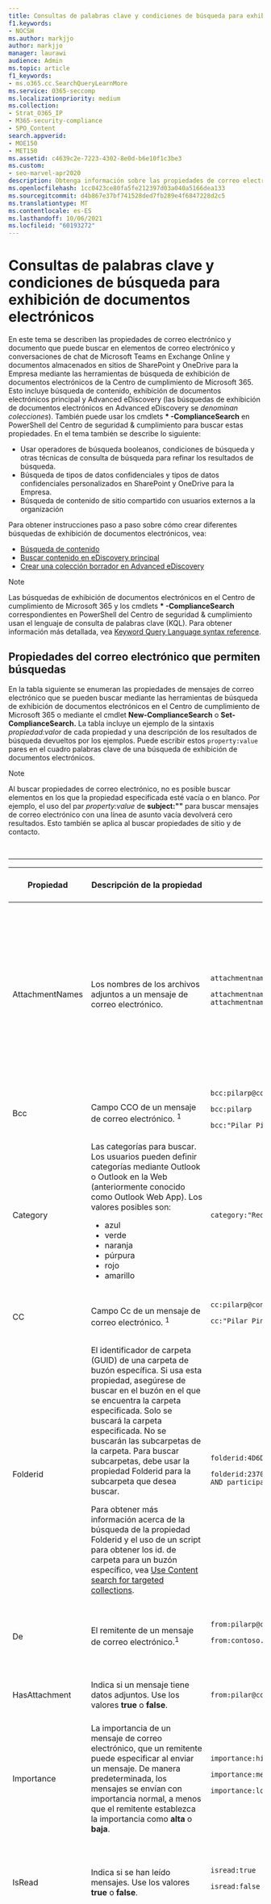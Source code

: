 ```yaml
---
title: Consultas de palabras clave y condiciones de búsqueda para exhibición de documentos electrónicos
f1.keywords:
- NOCSH
ms.author: markjjo
author: markjjo
manager: laurawi
audience: Admin
ms.topic: article
f1_keywords:
- ms.o365.cc.SearchQueryLearnMore
ms.service: O365-seccomp
ms.localizationpriority: medium
ms.collection:
- Strat_O365_IP
- M365-security-compliance
- SPO_Content
search.appverid:
- MOE150
- MET150
ms.assetid: c4639c2e-7223-4302-8e0d-b6e10f1c3be3
ms.custom:
- seo-marvel-apr2020
description: Obtenga información sobre las propiedades de correo electrónico y documentos que puede buscar mediante las herramientas de búsqueda de exhibición de documentos electrónicos en Microsoft 365.
ms.openlocfilehash: 1cc0423ce80fa5fe212397d03a040a5166dea133
ms.sourcegitcommit: d4b867e37bf741528ded7fb289e4f6847228d2c5
ms.translationtype: MT
ms.contentlocale: es-ES
ms.lasthandoff: 10/06/2021
ms.locfileid: "60193272"
---
```

# <a name="keyword-queries-and-search-conditions-for-ediscovery"></a>Consultas de palabras clave y condiciones de búsqueda para exhibición de documentos electrónicos

En este tema se describen las propiedades de correo electrónico y documento que puede buscar en elementos de correo electrónico y conversaciones de chat de Microsoft Teams en Exchange Online y documentos almacenados en sitios de SharePoint y OneDrive para la Empresa mediante las herramientas de búsqueda de exhibición de documentos electrónicos de la Centro de cumplimiento de Microsoft 365. Esto incluye búsqueda de contenido, exhibición de documentos electrónicos principal y Advanced eDiscovery (las búsquedas de exhibición de documentos electrónicos en Advanced eDiscovery se *denominan colecciones*). También puede usar los cmdlets **\* -ComplianceSearch** en PowerShell del Centro de seguridad & cumplimiento para buscar estas propiedades. En el tema también se describe lo siguiente:

- Usar operadores de búsqueda booleanos, condiciones de búsqueda y otras técnicas de consulta de búsqueda para refinar los resultados de búsqueda.
- Búsqueda de tipos de datos confidenciales y tipos de datos confidenciales personalizados en SharePoint y OneDrive para la Empresa.
- Búsqueda de contenido de sitio compartido con usuarios externos a la organización

Para obtener instrucciones paso a paso sobre cómo crear diferentes búsquedas de exhibición de documentos electrónicos, vea:

- [Búsqueda de contenido](content-search.md)
- [Buscar contenido en eDiscovery principal](search-for-content-in-core-ediscovery.md)
- [Crear una colección borrador en Advanced eDiscovery](create-draft-collection.md)

> [!NOTE]
> Las búsquedas de exhibición de documentos electrónicos en el Centro de cumplimiento de Microsoft 365 y los cmdlets **\* -ComplianceSearch** correspondientes en PowerShell del Centro de seguridad & cumplimiento usan el lenguaje de consulta de palabras clave (KQL). Para obtener información más detallada, vea [Keyword Query Language syntax reference](/sharepoint/dev/general-development/keyword-query-language-kql-syntax-reference).

## <a name="searchable-email-properties"></a>Propiedades del correo electrónico que permiten búsquedas

En la tabla siguiente se enumeran las propiedades de mensajes de correo electrónico que se pueden buscar mediante las herramientas de búsqueda de exhibición de documentos electrónicos en el Centro de cumplimiento de Microsoft 365 o mediante el cmdlet **New-ComplianceSearch** o **Set-ComplianceSearch.** La tabla incluye un ejemplo de la sintaxis  _propiedad:valor_ de cada propiedad y una descripción de los resultados de búsqueda devueltos por los ejemplos. Puede escribir estos  `property:value` pares en el cuadro palabras clave de una búsqueda de exhibición de documentos electrónicos.

> [!NOTE]
> Al buscar propiedades de correo electrónico, no es posible buscar elementos en los que la propiedad especificada esté vacía o en blanco. Por ejemplo, el uso del par *property:value* de **subject:""** para buscar mensajes de correo electrónico con una línea de asunto vacía devolverá cero resultados. Esto también se aplica al buscar propiedades de sitio y de contacto.

<br>

****

|Propiedad|Descripción de la propiedad|Ejemplos|Resultados de la búsqueda devueltos por los ejemplos|
|---|---|---|---|
|AttachmentNames|Los nombres de los archivos adjuntos a un mensaje de correo electrónico.|`attachmentnames:annualreport.ppt` <p> `attachmentnames:annual*` <br/> `attachmentnames:.pptx`|Los mensajes con un archivo adjunto denominado informeanual.ppt. En el segundo ejemplo, el uso del carácter comodín ( * ) devuelve mensajes con la palabra "annual" en el nombre de archivo de un archivo adjunto. El tercer ejemplo devuelve todos los datos adjuntos con la extensión de archivo pptx.|
|Bcc|Campo CCO de un mensaje de correo electrónico. <sup>1</sup>|`bcc:pilarp@contoso.com` <p> `bcc:pilarp` <p> `bcc:"Pilar Pinilla"`|Todos los ejemplos devuelven los mensajes que incluyen a Pilar Pinilla en el campo CCO.|
|Category|Las categorías para buscar. Los usuarios pueden definir categorías mediante Outlook o Outlook en la Web (anteriormente conocido como Outlook Web App). Los valores posibles son: <ul><li>azul<li>verde<li>naranja<li>púrpura<li>rojo<li>amarillo</li></ul>|`category:"Red Category"`|Los mensajes a los que se ha asignado la categoría roja en los buzones de origen.|
|CC|Campo Cc de un mensaje de correo electrónico. <sup>1</sup>|`cc:pilarp@contoso.com` <p> `cc:"Pilar Pinilla"`|En ambos ejemplos, los mensajes con Pilar Pinilla especificados en el campo Cc.|
|Folderid|El identificador de carpeta (GUID) de una carpeta de buzón específica. Si usa esta propiedad, asegúrese de buscar en el buzón en el que se encuentra la carpeta especificada. Solo se buscará la carpeta especificada. No se buscarán las subcarpetas de la carpeta. Para buscar subcarpetas, debe usar la propiedad Folderid para la subcarpeta que desea buscar. <p> Para obtener más información acerca de la búsqueda de la propiedad Folderid y el uso de un script para obtener los id. de carpeta para un buzón específico, vea [Use Content search for targeted collections](use-content-search-for-targeted-collections.md).|`folderid:4D6DD7F943C29041A65787E30F02AD1F00000000013A0000` <p> `folderid:2370FB455F82FC44BE31397F47B632A70000000001160000 AND participants:garthf@contoso.com`|El primer ejemplo devuelve todos los elementos de la carpeta de buzón especificada. El segundo ejemplo devuelve todos los elementos de la carpeta de buzones de correo especificada que se enviaron o recibieron por garthf@contoso.com.|
|De|El remitente de un mensaje de correo electrónico.<sup>1</sup>|`from:pilarp@contoso.com` <p> `from:contoso.com`|Los mensajes enviados por el usuario especificado o enviados desde un dominio especificado.|
|HasAttachment|Indica si un mensaje tiene datos adjuntos. Use los valores **true** o **false**.|`from:pilar@contoso.com AND hasattachment:true`|Mensajes enviados por el usuario especificado que tienen datos adjuntos.|
|Importance|La importancia de un mensaje de correo electrónico, que un remitente puede especificar al enviar un mensaje. De manera predeterminada, los mensajes se envían con importancia normal, a menos que el remitente establezca la importancia como **alta** o **baja**.  |`importance:high` <p> `importance:medium` <p> `importance:low`|Los mensajes que están marcados con importancia alta, importancia media o importancia baja.|
|IsRead|Indica si se han leído mensajes. Use los valores **true** o **false**.|`isread:true` <p> `isread:false`|El primer ejemplo devuelve mensajes con la propiedad IsRead establecida en **True**. El segundo ejemplo devuelve mensajes con la propiedad IsRead establecida en **False**.|
|ItemClass|Use esta propiedad para buscar tipos de datos de terceros específicos que la organización importó a Office 365. Use la siguiente sintaxis para esta propiedad:  `itemclass:ipm.externaldata.<third-party data type>*`|`itemclass:ipm.externaldata.Facebook* AND subject:contoso` <p> `itemclass:ipm.externaldata.Twitter* AND from:"Ann Beebe" AND "Northwind Traders"`|El primer ejemplo devuelve elementos de Facebook que contienen la palabra "contoso" en la propiedad Subject. El segundo ejemplo devuelve elementos de Twitter publicados por Ann Beebe y que contienen la frase de palabra clave "Northwind Traders". <p> Para obtener una lista completa de los valores que se usarán para tipos de datos de terceros para la propiedad ItemClass, vea [Use Content search to search third-party data that was imported to Office 365](use-content-search-to-search-third-party-data-that-was-imported.md).|
|Tipo|Tipo de mensaje de correo electrónico que se debe buscar. Valores posibles: <p>  contactos <p>  documentos <p>  correo electrónico <p>  externaldata <p>  faxes <p>  mensajería instantánea <p>  diarios <p>  reuniones <p>  microsoftteams (devuelve elementos de chats, reuniones y llamadas en Microsoft Teams) <p>  notas <p>  entradas <p>  fuentes rss <p>  tareas <p>  correo de voz|`kind:email` <p> `kind:email OR kind:im OR kind:voicemail` <p> `kind:externaldata`|El primer ejemplo devuelve mensajes de correo electrónico que cumplen los criterios de búsqueda. El segundo ejemplo devuelve mensajes de correo electrónico, conversaciones de mensajería instantánea (incluidas Skype Empresarial conversaciones y chats en Microsoft Teams) y mensajes de voz que cumplen los criterios de búsqueda. El tercer ejemplo devuelve elementos que se importaron a buzones de correo en Microsoft 365 de orígenes de datos de terceros, como Twitter, Facebook y Cisco Jabber, que cumplen los criterios de búsqueda. Para obtener más información, vea [Archivado de datos de terceros en Office 365](https://www.microsoft.com/?ref=go).|
|Participantes|Todos los campos de personas de un mensaje de correo electrónico. Estos campos son From, To, Cc y CCO.<sup>1</sup>|`participants:garthf@contoso.com` <p> `participants:contoso.com`|Los mensajes enviados por o a garthf@contoso.com. El segundo ejemplo devuelve todos los mensajes enviados por o a un usuario en el dominio contoso.com.|
|Received|La fecha en la que un destinatario recibió un mensaje de correo electrónico.|`received:04/15/2016` <p> `received>=01/01/2016 AND received<=03/31/2016`|Mensajes recibidos el 15 de abril de 2016. El segundo ejemplo devuelve todos los mensajes recibidos entre el 1 de enero de 2016 y el 31 de marzo de 2016.|
|Recipientes|Todos los campos de destinatario de un mensaje de correo electrónico. Estos campos son Para, Cc y CCO.<sup>1</sup>|`recipients:garthf@contoso.com` <p> `recipients:contoso.com`|Los mensajes enviados a garthf@contoso.com. El segundo ejemplo devuelve los mensajes enviados a cualquier destinatario en el dominio contoso.com.|
|Sent|La fecha en la que un remitente envió un mensaje de correo electrónico.|`sent:07/01/2016` <p> `sent>=06/01/2016 AND sent<=07/01/2016`|Mensajes que se enviaron en la fecha especificada o que se enviaron dentro del intervalo de fechas especificado.|
|Size|El tamaño de un elemento, en bytes.|`size>26214400` <p> `size:1..1048567`|Mensajes de más de 25 MB. El segundo ejemplo devuelve los mensajes que tienen un tamaño de entre 1 y 1 048 567 bytes (1 MB).|
|Subject|El texto en la línea de asunto de un mensaje de correo electrónico. <p> **Nota:** Cuando se usa la propiedad Subject en una consulta, la búsqueda devuelve todos los mensajes en los que la línea de asunto contiene el texto que está buscando. En otras palabras, la consulta no devuelve solo los mensajes que tienen una coincidencia exacta. Por ejemplo, si busca , los resultados incluirán mensajes con el  `subject:"Quarterly Financials"` asunto "Finanzas trimestrales 2018".|`subject:"Quarterly Financials"` <p> `subject:northwind`|Mensajes que contienen la frase "Finanzas trimestrales" en cualquier lugar del texto de la línea de asunto. El segundo ejemplo devuelve todos los mensajes que contienen la palabra northwind en la línea de asunto.|
|To|El campo Para de un mensaje de correo electrónico.<sup>1</sup>|`to:annb@contoso.com` <p> `to:annb ` <br/> `to:"Ann Beebe"`|Todos los ejemplos devuelven mensajes en los que Ann Beebe está especificada en la línea Para.|
|

> [!NOTE]
> <sup>1</sup> Para el valor de una propiedad de destinatario, puede usar la dirección de correo electrónico (también denominada nombre *principal* de usuario o UPN), nombre para mostrar o alias para especificar un usuario. Por ejemplo, para especificar el usuario Ann Beebe, puede usar annb@contoso.com, annb o "Ann Beebe".

### <a name="recipient-expansion"></a>Expansión de destinatarios

Al buscar en cualquiera de las propiedades del destinatario (From, To, Cc, CCO, Participants y Recipients), Microsoft 365 intenta expandir la identidad de cada usuario buscándolos en Azure Active Directory (Azure AD).  Si el usuario se encuentra en Azure AD, la consulta se expande para incluir la dirección de correo electrónico del usuario (o UPN), alias, nombre para mostrar y LegacyExchangeDN. Por ejemplo, una consulta como `participants:ronnie@contoso.com` expande a `participants:ronnie@contoso.com OR participants:ronnie OR participants:"Ronald Nelson" OR participants:"<LegacyExchangeDN>"` .

Para evitar la expansión de destinatarios, agregue un carácter de comodín (asterisco) al final de la dirección de correo electrónico y use un nombre de dominio reducido; por ejemplo, `participants:"ronnie@contoso*"` asegúrese de rodear la dirección de correo electrónico entre comillas dobles.

Sin embargo, tenga en cuenta que impedir la expansión de destinatarios en la consulta de búsqueda puede provocar que los elementos relevantes no se devuelvan en los resultados de la búsqueda. Los mensajes de correo Exchange pueden guardarse con diferentes formatos de texto en los campos de destinatario. La expansión de destinatarios está diseñada para ayudar a mitigar este hecho mediante la devolución de mensajes que pueden contener diferentes formatos de texto. Por lo tanto, impedir la expansión de destinatarios puede provocar que la consulta de búsqueda no devuelva todos los elementos que puedan ser relevantes para la investigación.

> [!NOTE]
> Si necesita revisar o reducir los elementos devueltos por una consulta de búsqueda debido a la expansión de destinatarios, considere la posibilidad de usar Advanced eDiscovery. Puede buscar mensajes (aprovechando la expansión de destinatarios), agregarlos a un conjunto de revisión y, a continuación, usar consultas o filtros de conjunto de revisión para revisar o restringir los resultados. Para obtener más información, vea [Recopilar datos para un caso](collecting-data-for-ediscovery.md) y Consultar los datos de un conjunto de [revisión.](review-set-search.md)

## <a name="searchable-site-properties"></a>Propiedades de sitio que se pueden buscar

En la tabla siguiente se enumeran algunas de las propiedades SharePoint y OneDrive para la Empresa que se pueden buscar mediante las herramientas de búsqueda de exhibición de documentos electrónicos en el Centro de cumplimiento de Microsoft 365 o mediante **new-compliancesearch** o el cmdlet **Set-ComplianceSearch.** La tabla incluye un ejemplo de la sintaxis  _propiedad:valor_ de cada propiedad y una descripción de los resultados de búsqueda devueltos por los ejemplos.

Para obtener una lista completa de SharePoint propiedades que se pueden buscar, vea [Overview of crawled and managed properties in SharePoint](/SharePoint/technical-reference/crawled-and-managed-properties-overview). Se pueden buscar propiedades  **marcadas con un sí** en la columna Consultable.

<br>

****

|Propiedad|Descripción de la propiedad|Ejemplo|Resultados de la búsqueda devueltos por los ejemplos|
|---|---|---|---|
|Autor|El campo de autor de los documentos de Office, que persiste si se copia un documento. Por ejemplo, si un usuario crea un documento y lo envía por correo electrónico a otra persona que, a continuación, lo carga en SharePoint, el documento conservará el autor original. Asegúrese de usar el nombre para mostrar del usuario para esta propiedad.|`author:"Garth Fort"`|Todos los documentos que se han creado por Juan Casanova.|
|ContentType|El SharePoint de contenido de un elemento, como Item, Document o Video.|`contenttype:document`|Se devolverán todos los documentos.|
|Fecha de creación|La fecha en la que se crea un elemento.|`created>=06/01/2016`|Todos los elementos creados en o después del 1 de junio de 2016.|
|CreatedBy|La persona que creó o cargó un elemento. Asegúrese de usar el nombre para mostrar del usuario para esta propiedad.|`createdby:"Garth Fort"`|Todos los elementos creados o cargados por Juan Casanova.|
|DetectedLanguage|El idioma de un elemento.|`detectedlanguage:english`|Todos los elementos en inglés.|
|DocumentLink|La ruta de acceso (URL) de una carpeta específica en un SharePoint o OneDrive para la Empresa sitio. Si usa esta propiedad, asegúrese de buscar en el sitio en el que se encuentra la carpeta especificada. <p> Para devolver elementos ubicados en subcarpetas de la carpeta que especifique para la propiedad documentlink, debe agregar / a la dirección URL de la \* carpeta especificada; por ejemplo, `documentlink: "https://contoso.sharepoint.com/Shared Documents/*"` <p> <br/>Para obtener más información acerca de la búsqueda de la propiedad documentlink y el uso de un script para obtener las direcciones URL de vínculo de documento para carpetas de un sitio específico, vea [Use Content search for targeted collections](use-content-search-for-targeted-collections.md).|`documentlink:"https://contoso-my.sharepoint.com/personal/garthf_contoso_com/Documents/Private"` <p> `documentlink:"https://contoso-my.sharepoint.com/personal/garthf_contoso_com/Documents/Shared with Everyone/*" AND filename:confidential`|El primer ejemplo devuelve todos los elementos de la carpeta OneDrive para la Empresa especificada. El segundo ejemplo devuelve documentos de la carpeta de sitio especificada (y todas las subcarpetas) que contienen la palabra "confidencial" en el nombre del archivo.|
|FileExtension|La extensión de un archivo; por ejemplo, docx, uno, pptx o xlsx.|`fileextension:xlsx`|Todos Excel archivos (Excel 2007 y versiones posteriores)|
|FileName|El nombre de un archivo.|`filename:"marketing plan"` <p> `filename:estimate`|El primer ejemplo devuelve archivos con la frase exacta "plan de marketing" en el título. El segundo ejemplo devuelve archivos con la palabra "estimación" en el nombre del archivo.|
|LastModifiedTime|La fecha de la última modificación de un elemento.|`lastmodifiedtime>=05/01/2016` <p> `lastmodifiedtime>=05/10/2016 AND lastmodifiedtime<=06/1/2016`|El primer ejemplo devuelve los elementos que se cambiaron el 1 de mayo de 2016 o después de ellos. El segundo ejemplo devuelve elementos modificados entre el 1 de mayo de 2016 y el 1 de junio de 2016.|
|ModifiedBy|La última persona que modificó un elemento. Asegúrese de usar el nombre para mostrar del usuario para esta propiedad.|`modifiedby:"Garth Fort"`|Todos los elementos que Juan Casanova modificó por última vez.|
|Ruta de acceso|La ruta de acceso (URL) de un sitio específico en un SharePoint o OneDrive para la Empresa sitio. <p> Para devolver elementos solo del sitio especificado, debe agregar el final al final de la `/` dirección URL; por ejemplo, `path: "https://contoso.sharepoint.com/sites/international/"` <p> Para devolver elementos ubicados en carpetas del sitio que especifique en la propiedad path, debe agregar al final de `/*` la dirección URL; por ejemplo,  `path: "https://contoso.sharepoint.com/Shared Documents/*"` <p> **Nota:** El uso de la propiedad para buscar OneDrive no devolverá archivos multimedia, como archivos .png, .tiff o .wav, en los resultados `Path` de la búsqueda. Use una propiedad de sitio diferente en la consulta de búsqueda para buscar archivos multimedia en OneDrive carpetas. <br/>|`path:"https://contoso-my.sharepoint.com/personal/garthf_contoso_com/"` <p> `path:"https://contoso-my.sharepoint.com/personal/garthf_contoso_com/*" AND filename:confidential`|El primer ejemplo devuelve todos los elementos del sitio OneDrive para la Empresa especificado. El segundo ejemplo devuelve documentos del sitio especificado (y carpetas del sitio) que contienen la palabra "confidencial" en el nombre de archivo.|
|SharedWithUsersOWSUser|Documentos que se han compartido con el usuario especificado y que se muestran en la página **Compartido conmigo** en el sitio OneDrive para la Empresa usuario. Se trata de documentos que otras personas de la organización han compartido explícitamente con el usuario especificado. Al exportar documentos que coinciden con una consulta de búsqueda que usa la propiedad SharedWithUsersOWSUser, los documentos se exportan desde la ubicación de contenido original de la persona que compartió el documento con el usuario especificado. Para obtener más información, vea [Searching for site content shared within your organization](#searching-for-site-content-shared-within-your-organization).|`sharedwithusersowsuser:garthf` <p> `sharedwithusersowsuser:"garthf@contoso.com"`|Ambos ejemplos devuelven todos los documentos internos que se han compartido explícitamente con Garth Fort y que aparecen en la página **Compartido conmigo** en la cuenta de OneDrive para la Empresa Garth Fort.|
|Sitio|La dirección URL de un sitio o grupo de sitios de la organización.|`site:"https://contoso-my.sharepoint.com"` <p> `site:"https://contoso.sharepoint.com/sites/teams"`|El primer ejemplo devuelve elementos de los OneDrive para la Empresa para todos los usuarios de la organización. El segundo ejemplo devuelve los elementos de todos los sitios del equipo.|
|Size|El tamaño de un elemento, en bytes.|`size>=1` <p> `size:1..10000`|El primer ejemplo devuelve elementos mayores de 1 byte. El segundo ejemplo devuelve elementos que tienen un tamaño de entre 1 y 10 000 bytes.|
|Título|El título del documento. La propiedad Title es metadatos que se especifican en Microsoft Office documentos. Es diferente del nombre de archivo del documento.|`title:"communication plan"`|Cualquier documento que contenga la frase "plan de comunicación" en la propiedad Título de metadatos de un documento de Office.|
|

## <a name="searchable-contact-properties"></a>Propiedades de contacto que se pueden buscar

En la tabla siguiente se enumeran las propiedades de contacto indizadas y que puede buscar mediante herramientas de búsqueda de exhibición de documentos electrónicos. Estas son las propiedades que están disponibles para que los usuarios configuren los contactos (también denominados contactos personales) que se encuentran en la libreta de direcciones personal del buzón de un usuario. Para buscar contactos, puede seleccionar los buzones para buscar y, a continuación, usar una o más propiedades de contacto en la consulta de palabras clave.

> [!TIP]
> Para buscar valores que contengan espacios o caracteres especiales, use comillas dobles (" ") para contener la frase; por ejemplo, `businessaddress:"123 Main Street"` .

<br>

****

|Propiedad|Descripción de la propiedad|
|---|---|
|BusinessAddress|La dirección de la **propiedad Dirección** de negocio. La propiedad también se denomina dirección **de** trabajo en la página de propiedades de contacto.|
|BusinessPhone|Número de teléfono en cualquiera de las **propiedades de número Teléfono** empresa.|
|CompanyName|El nombre de la **propiedad Company.**|
|Departamento|Nombre de la **propiedad Department.**|
|DisplayName|Nombre para mostrar del contacto. Este es el nombre de la **propiedad Nombre completo** del contacto.|
|EmailAddress|La dirección de cualquier propiedad de dirección de correo electrónico del contacto. Los usuarios pueden agregar varias direcciones de correo electrónico para un contacto. El uso de esta propiedad devolvería contactos que coincidan con cualquiera de las direcciones de correo electrónico del contacto.|
|FileAs|El **archivo como** propiedad. Esta propiedad se usa para especificar cómo aparece el contacto en la lista de contactos del usuario. Por ejemplo, un contacto podría aparecer como  *FirstName,LastName*  o  *LastName,FirstName*.|
|GivenName|El nombre de la **propiedad First Name.**|
|HomeAddress|La dirección en cualquiera de las **propiedades de** la dirección principal.|
|HomePhone|El número de teléfono en cualquiera de las **propiedades del número** de teléfono principal.|
|Propiedad IMAddress|La propiedad im address, que suele ser una dirección de correo electrónico usada para la mensajería instantánea.|
|MiddleName|El nombre de la **propiedad Middle** name.|
|MobilePhone|El número de teléfono de la **propiedad Número** de teléfono móvil.|
|Nickname|El nombre de la **propiedad Nickname.**|
|OfficeLocation|El valor de **Office** o **Office propiedad location.**|
|OtherAddress|Valor de la **propiedad Other** address.|
|Surname|El nombre de la **propiedad Apellido.**|
|Título|El título de la **propiedad Job title.**|
|

## <a name="searchable-sensitive-data-types"></a>Tipos de datos confidenciales que se pueden buscar

Puede usar las herramientas de búsqueda de exhibición de documentos electrónicos en el Centro de cumplimiento de Microsoft 365 para buscar datos confidenciales, como números de tarjeta de crédito o números de seguridad social, que se almacenan en documentos en SharePoint y OneDrive para la Empresa sitios. Para ello, use la propiedad y el nombre (o identificador) de un tipo de `SensitiveType` información confidencial en una consulta de palabra clave. Por ejemplo, la consulta `SensitiveType:"Credit Card Number"` devuelve documentos que contienen un número de tarjeta de crédito. La consulta devuelve documentos que contienen un número de seguridad  `SensitiveType:"U.S. Social Security Number (SSN)"` social de Estados Unidos.

Para ver una lista de los tipos de información  confidencial que puede buscar, vaya a Clasificaciones de datos Tipos de información confidencial en \>  el Centro de cumplimiento de Microsoft 365. También puede usar el cmdlet **Get-DlpSensitiveInformationType** en PowerShell del Centro de seguridad & cumplimiento para mostrar una lista de tipos de información confidencial.

Para obtener más información acerca de cómo crear consultas con la propiedad, vea `SensitiveType` Form a query to find sensitive data stored on [sites](form-a-query-to-find-sensitive-data-stored-on-sites.md).

### <a name="limitations-for-searching-sensitive-data-types"></a>Limitaciones para buscar tipos de datos confidenciales

- Para buscar tipos de información confidencial personalizados, debe especificar el identificador del tipo de información confidencial en la `SensitiveType` propiedad. El uso del nombre de un tipo de información confidencial personalizado (como se muestra en el ejemplo para los tipos de información confidencial integrados de la sección anterior) no devolverá ningún resultado. Use la **columna Publisher** de la página **Tipos** de información confidencial del centro de cumplimiento (o la propiedad **Publisher** en PowerShell) para diferenciar entre los tipos de información confidencial integrados y personalizados. Los tipos de datos confidenciales integrados tienen un valor de `Microsoft Corporation` para la **Publisher** propiedad.

  Para mostrar el nombre y el identificador de los tipos de datos confidenciales personalizados de la organización, ejecute el siguiente comando en PowerShell del Centro de seguridad & cumplimiento:

  ```powershell
  Get-DlpSensitiveInformationType | Where-Object {$_.Publisher -ne "Microsoft Corporation"} | FT Name,Id
  ```

  A continuación, puede usar el identificador de la propiedad de búsqueda para devolver documentos que contengan el tipo de datos `SensitiveType` confidencial personalizado; por ejemplo, `SensitiveType:7e13277e-6b04-3b68-94ed-1aeb9d47de37`

- No puede usar tipos de información confidencial y la propiedad de búsqueda para buscar datos confidenciales en reposo en `SensitiveType` Exchange Online buzones de correo. Esto incluye mensajes de chat 1:1, mensajes de chat de grupo 1:N y conversaciones de canal de equipo en microsoft teams porque todo este contenido se almacena en buzones. Sin embargo, puede usar directivas de prevención de pérdida de datos (DLP) para proteger los datos confidenciales de correo electrónico en tránsito. Para obtener más información, vea [Learn about data loss prevention](dlp-learn-about-dlp.md) y Search for and find personal [data](/compliance/regulatory/gdpr).

## <a name="search-operators"></a>Operadores de búsqueda

Los operadores de búsqueda booleanos, como **AND**, **OR** y **NOT**, le ayudan a definir búsquedas más precisas al incluir o excluir palabras específicas en la consulta de búsqueda. Otras técnicas, como el uso de operadores de propiedades (como o ), comillas, paréntesis y caracteres comodín, le ayudan `>=` `..` a refinar una consulta de búsqueda. En la siguiente tabla se muestran los operadores que puede usar para restringir o ampliar los resultados de la búsqueda.

<br>

****

|Operador|Uso|Descripción|
|---|---|---|
|AND|palabra clave 1 AND palabra clave 2|Devuelve elementos que incluyen todas las palabras clave o  `property:value` expresiones especificadas. Por ejemplo, devolvería todos los mensajes enviados por Ann Beebe que contenían la  `from:"Ann Beebe" AND subject:northwind` palabra northwind en la línea de asunto. <sup>2</sup>|
|+|keyword1 + keyword2 + keyword3|Devuelve elementos que contienen  *o*  `keyword2` o  `keyword3` *y*  que también contienen  `keyword1`. Por tanto, este ejemplo es equivalente a la consulta  `(keyword2 OR keyword3) AND keyword1`.  <p> La consulta `keyword1 + keyword2` (con un espacio después del **+** símbolo) no es lo mismo que usar el **operador AND.** This query would be equivalent to  `"keyword1 + keyword2"` and return items with the exact phase  `"keyword1 + keyword2"`.|
|OR|palabra clave 1 OR palabra clave 2|Devuelve elementos que incluyen una o varias de las palabras clave o  `property:value` expresiones especificadas. <sup>2</sup>|
|NOT|palabra clave 1 NOT palabra clave 2 <p> NOT from:"Ann Beebe" <p> NOT kind:im|Excluye los elementos especificados por una palabra clave o una  `property:value` expresión. En el segundo ejemplo se excluyen los mensajes enviados por Ann Beebe. En el tercer ejemplo se excluyen las conversaciones de mensajería instantánea, como las Skype Empresarial que se guardan en la carpeta de buzón historial de conversaciones. <sup>2</sup>|
|-|palabra clave 1 - palabra clave 2|Igual que el operador **NOT**. Por lo tanto, esta consulta devuelve elementos que contienen  `keyword1` y excluirían los elementos que contienen  `keyword2` .|
|NEAR|palabra clave 1 NEAR(n) palabra clave 2|Devuelve los elementos con palabras cercanas entre sí, donde "n" indica el número de palabras que las separan. Por ejemplo, devuelve cualquier elemento donde la `best NEAR(5) worst` palabra "peor" se encuentra dentro de cinco palabras de "best". Si no se especifica ningún número, la distancia predeterminada es de ocho palabras. <sup>2</sup>|
|:|propiedad:valor|Dos puntos (:) en la sintaxis especifica que el valor de la propiedad que se busca  `property:value` contiene el valor especificado. Por ejemplo,  `recipients:garthf@contoso.com` devuelve cualquier mensaje enviado a garthf@contoso.com.|
|=|property=value|Igual que el **operador :** .|
|\<|propiedad\<valor|Indica que la propiedad que se busca es menor que el valor especificado. <sup>1</sup>|
|\>|propiedad\>valor|Indica que la propiedad que se busca es mayor que el valor especificado.<sup>1</sup>|
|\<=|propiedad\<=valor|Indica que la propiedad que se busca es menor o igual que un valor especificado.<sup>1</sup>|
|\>=|propiedad\>=valor|Indica que la propiedad que se busca es mayor o igual que un valor especificado.<sup>1</sup>|
|..|property:value1.. value2|Indica que la propiedad que se busca es mayor o igual que el valor 1 y menor o igual que el valor 2.<sup>1</sup>|
|"  "|"valor razonable" <p> subject:"Finanzas trimestrales"|Use comillas dobles (" ") para buscar una frase o término exactos en las consultas de palabra clave  `property:value` y búsqueda.|
|\*|cat\* <p> subject:set\*|Búsquedas de prefijo (también *denominada* coincidencia de prefijos ) donde un carácter comodín ( * ) se coloca al final de una palabra en palabras clave `property:value` o consultas. En las búsquedas de prefijo, la búsqueda devuelve resultados con términos que contienen la palabra seguida de cero o más caracteres. Por ejemplo, devuelve documentos que contienen la palabra `title:set*` "set", "setup" y "setting" (y otras palabras que comienzan con "set") en el título del documento. <p> **Nota:** Solo puede usar búsquedas de prefijos; por ejemplo, **cat _ o \* *_* set \* *_. Las búsquedas de sufijos (_* \* cat**), las búsquedas de infix (**c \* t**) y las búsquedas de subcadenas (**\* cat \***) no se admiten. <p> Además, agrega un punto ( \. ) a una búsqueda de prefijo cambiará los resultados que se devuelven. Esto se debe a que un punto se trata como una palabra de detenerse. Por ejemplo, la búsqueda de **cat _ y la búsqueda de \* *_* \* cat.** devolverán resultados diferentes. Se recomienda no usar un punto en una búsqueda de prefijo.|
|(  )| (razonable OR libre) AND from:contoso.com <p> (IPO OR inicial) AND (acciones OR cuotas) <p> (finanzas trimestrales)|Los paréntesis agrupan frases booleanas, elementos  `property:value` y palabras clave. Por ejemplo,  `(quarterly financials)` devuelve los elementos que contienen las palabras trimestral y finanzas.  |
|

> [!NOTE]
> <sup>1</sup> Use este operador para las propiedades que tienen valores numéricos o de fecha.<br/> <sup>2</sup> Los operadores de búsqueda booleanos deben estar en mayúsculas; por ejemplo, **AND**. Si usa un operador en minúsculas, como **y**, se tratará como una palabra clave en la consulta de búsqueda.

## <a name="search-conditions"></a>Condiciones de búsqueda

Puede agregar condiciones a una consulta de búsqueda para restringir una búsqueda y devolver un conjunto de resultados más refinado. Cada condición agrega una cláusula a la consulta de búsqueda KQL que se crea y se ejecuta cuando se inicia la búsqueda.

[Condiciones para las propiedades comunes ](#conditions-for-common-properties)

[Condiciones para las propiedades de correo](#conditions-for-mail-properties)

[Condiciones para las propiedades de documento](#conditions-for-document-properties)

[Operadores usados con condiciones](#operators-used-with-conditions)

[Directrices para el uso de condiciones](#guidelines-for-using-conditions)

[Ejemplos](#examples-of-using-conditions-in-search-queries)

### <a name="conditions-for-common-properties"></a>Condiciones para las propiedades comunes

Cree una condición mediante propiedades comunes al buscar en buzones y sitios de la misma búsqueda. En la tabla siguiente se enumeran las propiedades disponibles que se deben usar al agregar una condición.

<br>

****

|Condición|Descripción|
|---|---|
|Fecha|Para correo electrónico, la fecha en que un destinatario recibió un mensaje o en que un remitente envió un mensaje. En el caso de los documentos, la fecha en que se modificó por última vez un documento.|
|Sender/Author|Para correo electrónico, la persona que envió un mensaje. Para los documentos, la persona mencionada en el campo del autor de documentos de Office. Puede escribir más de un nombre, separados por comas. Dos o más valores están conectados de forma lógica por el operador de **OR**.|
|Tamaño (en bytes)|Para los correos electrónicos y documentos, el tamaño del elemento (en bytes).|
|Asunto/Título|Para correo electrónico, el texto en la línea de asunto de un mensaje. Para los documentos, el título del documento. Como se explicó anteriormente, la propiedad Title es metadatos especificados en Microsoft Office documentos. Puede escribir el nombre de más de un asunto o título, separados por comas. Dos o más valores están conectados de forma lógica por el operador de **OR**.|
|Etiqueta de retención|Tanto para el correo electrónico como para los documentos, las etiquetas de retención que los usuarios han asignado a los mensajes y documentos automáticamente mediante directivas de etiqueta automática o etiquetas de retención que han sido asignadas manualmente por los usuarios. Las etiquetas de retención se usan para clasificar el correo electrónico y los documentos para el gobierno de la información y aplicar reglas de retención en función de la configuración definida por la etiqueta. Puede escribir parte del nombre de la etiqueta de retención y usar un comodín o escribir el nombre completo de la etiqueta. Para obtener más información acerca de las etiquetas de retención, vea [Learn about retention policies and retention labels](retention.md).|
|

### <a name="conditions-for-mail-properties"></a>Condiciones para las propiedades de correo

Cree una condición con propiedades de correo al buscar buzones o carpetas públicas. En la tabla siguiente se enumeran las propiedades de correo electrónico que puede usar para una condición. Estas propiedades son un subconjunto de las propiedades de correo electrónico descritas anteriormente. Estas descripciones se repiten para su comodidad.

<br>

****

|Condición|Descripción|
|---|---|
|Tipo de mensaje|El tipo de mensaje para buscar. Se trata de la misma propiedad que la propiedad de correo electrónico Tipo. Valores posibles: <ul><li>contactos</li><li>documentos</li><li>correo electrónico</li><li>externaldata</li><li>faxe</li><li>mensajería instantánea</li><li>diarios</li><li>reuniones</li><li>microsoftteams</li><li>notas</li><li>entradas</li><li>fuentes rss</li><li>tareas</li><li>correo de voz</li></ul>|
|Participantes|Todos los campos de personas de un mensaje de correo electrónico. Estos campos son From, To, Cc y CCO.|
|Tipo|La propiedad de clase de mensaje para un elemento de correo electrónico. Esta es la misma propiedad que la propiedad de correo electrónico ItemClass. También es una condición de varios valores. Por lo tanto, para seleccionar varias clases de mensaje, mantenga presionada la tecla **CTRL** y, a continuación, haga clic en dos o más clases de mensaje en la lista desplegable que desea agregar a la condición. Cada clase de mensaje que seleccione en la lista estará conectada lógicamente por el operador **OR** en la consulta de búsqueda correspondiente. <p> Para obtener una lista de las clases de mensaje (y su identificador de clase de  mensaje correspondiente) que usa Exchange y que puede seleccionar en la lista Clase de mensaje, vea Tipos de elementos y clases [de mensaje](/office/vba/outlook/Concepts/Forms/item-types-and-message-classes).|
|Cantidad.Recibida|La fecha en la que un destinatario recibió un mensaje de correo electrónico. Se trata de la misma propiedad que la propiedad de correo electrónico Recibido.|
|Recipientes|Todos los campos de destinatario de un mensaje de correo electrónico. Estos campos son Para, Cc y CCO.|
|Remitente|El remitente de un mensaje de correo electrónico.|
|Sent|La fecha en la que un remitente envió un mensaje de correo electrónico. Se trata de la misma propiedad que la propiedad de correo electrónico Enviado.|
|Subject|El texto en la línea de asunto de un mensaje de correo electrónico.|
|To|El destinatario de un mensaje de correo electrónico en el campo Para.|
|

### <a name="conditions-for-document-properties"></a>Condiciones para las propiedades de documento

Cree una condición mediante propiedades de documento al buscar documentos en SharePoint y OneDrive para la Empresa sitios. En la tabla siguiente se enumeran las propiedades del documento que puede usar para una condición. Estas propiedades son un subconjunto de las propiedades del sitio descritas anteriormente. Estas descripciones se repiten para su comodidad.

<br>

****

|Condición|Descripción|
|---|---|
|Autor|El campo de autor de los documentos de Office, que persiste si se copia un documento. Por ejemplo, si un usuario crea un documento y lo envía por correo electrónico a otra persona que, a continuación, lo carga en SharePoint, el documento conservará el autor original.|
|Título|El título del documento. La propiedad Título son metadatos que se especifican en los documentos de Office. Es diferente del nombre de archivo del documento.|
|Fecha de creación|La fecha en la que se creó el documento.|
|Última modificación|La fecha en la que el documento se modificó por última vez.|
|Tipo de archivo|La extensión de un archivo; por ejemplo, docx, uno, pptx o xlsx. Se trata de la misma propiedad que la propiedad del sitio FileExtension. <p> **Nota:** Si incluye una condición Tipo de  archivo con el operador **Igual** o Igual a cualquier operador de una consulta de búsqueda, no puede usar una búsqueda de prefijo (al incluir el carácter comodín ( ) al final del tipo de archivo) para devolver todas las versiones de un tipo de \* archivo. Si lo hace, se omitirá el comodín. Por ejemplo, si incluye la condición , solo se devolverán los archivos con una `Equals any of doc*` extensión `.doc` de. Los archivos con una extensión de `.docx` no se devolverán. Para devolver todas las versiones de un tipo de archivo, se usa el par *property:value* en una consulta de palabra clave; por ejemplo, `filetype:doc*` .|
|

### <a name="operators-used-with-conditions"></a>Operadores usados con condiciones

Cuando se agrega una condición, puede seleccionar un operador que sea pertinente para el tipo de propiedad de la condición. En la tabla siguiente se describen los operadores que se usan con condiciones y se enumera el equivalente que se usa en la consulta de búsqueda.

<br>

****

|Operador|Equivalente de consulta|Descripción|
|---|---|---|
|Después|`property>date`|Se usa con condiciones de fecha. Devuelve los elementos que se enviaron, recibieron o modificaron después de la fecha especificada. |
|Antes|`property<date`|Se usa con condiciones de fecha. Devuelve los elementos que se enviaron, recibieron o modificaron antes de la fecha especificada.|
|Between|`date..date`|Se usa con condiciones de fecha y tamaño. Cuando se usa con una condición de fecha, devuelve los elementos que se enviaron, recibieron o modificaron durante el intervalo de fechas especificado. Cuando se usa con una condición de tamaño, devuelve los elementos cuyo tamaño está dentro del intervalo especificado.|
|Contiene cualquiera de|`(property:value) OR (property:value)`|Se usa con condiciones para las propiedades que especifican un valor de cadena. Devuelve elementos que contienen cualquier parte de uno o más valores de cadena especificados.|
|No contiene ninguno de|`-property:value` <p> `NOT property:value`|Se usa con condiciones para las propiedades que especifican un valor de cadena. Devuelve elementos que no contienen ninguna parte del valor de cadena especificado.|
|No es igual a ninguno de|`-property=value` <p> `NOT property=value`|Se usa con condiciones para las propiedades que especifican un valor de cadena. Devuelve elementos que no contienen la cadena especificada.|
|Igual a|`size=value`|Devuelve elementos que son iguales al tamaño especificado. <sup>1</sup>|
|Es igual a cualquiera de|`(property=value) OR (property=value)`|Se usa con condiciones para las propiedades que especifican un valor de cadena. Devuelve elementos que coinciden exactamente con uno o más valores de cadena especificados.|
|Mayor|`size>value`|Devuelve elementos donde la propiedad especificada es mayor que el valor especificado. <sup>1</sup>|
|Mayor o igual|`size>=value`|Devuelve elementos donde la propiedad especificada es mayor o igual que el valor especificado. <sup>1</sup>|
|Menos|`size<value`|Devuelve elementos que son mayores o iguales que el valor específico. <sup>1</sup>|
|Menor o igual|`size<=value`|Devuelve elementos que son mayores o iguales que el valor específico. <sup>1</sup>|
|No es igual|`size<>value`|Devuelve elementos que no son iguales al tamaño especificado. <sup>1</sup>|
|

> [!NOTE]
> <sup>1</sup> Este operador solo está disponible para las condiciones que usan la propiedad Size.

### <a name="guidelines-for-using-conditions"></a>Directrices para el uso de condiciones

Tenga en cuenta lo siguiente al usar condiciones de búsqueda.

- Una condición se conecta lógicamente a la consulta de palabra clave (especificada en el cuadro de palabra clave) mediante el operador **AND**. Eso significa que los elementos tienen que satisfacer la consulta de palabra clave y la condición para que se incluyan en los resultados. De esta manera, las condiciones permiten restringir los resultados.

- Si agrega dos o más condiciones únicas a una consulta de búsqueda (condiciones que especifican propiedades diferentes), dichas condiciones están conectadas lógicamente mediante el operador **Y**. Esto significa que solo se devuelven los elementos que satisfacen todas las condiciones (además de cualquier consulta de palabras clave).

- Si agrega más de una condición a la misma propiedad, las condiciones se conectan lógicamente mediante el operador **OR**. Eso significa que se devuelven los elementos que satisfacen la consulta de palabras clave y cualquiera de las condiciones. Por lo tanto, los grupos de las mismas condiciones se conectan entre sí mediante el operador **OR** y, después, los conjuntos de condiciones únicas se conectan mediante el operador **AND**.

- Si agrega varios valores (separados por comas o por punto y coma) a una única condición, esos valores se conectan mediante el operador **O**. Eso significa que se devuelven los elementos que contengan cualquiera de los valores especificados para la propiedad en la condición.

- La consulta de búsqueda que se crea mediante el cuadro  de palabras clave y las condiciones se muestra en la página Búsqueda, en el panel de detalles de la búsqueda seleccionada. En una consulta, todo a la derecha de la notación  `(c:c)` indica las condiciones que se agregan a la consulta.

- Las condiciones solo agregan propiedades a la consulta de búsqueda, no agregan operadores. Por este motivo, la consulta que se muestra en el panel de detalles no muestra operadores a la derecha de la  `(c:c)` notación. KQL agrega operadores lógicos (según las reglas explicadas anteriormente) al ejecutar la consulta.

- Puede usar el control de arrastrar y colocar para volver a establecer el orden de las condiciones. Haga clic en el control de una condición y muévela hacia arriba o hacia abajo.

- Como se explicó anteriormente, algunas propiedades de condición permiten escribir varios valores (separados por dos puntos). Cada valor está conectado lógicamente por el **operador OR** y da como resultado la consulta `(filetype=docx) OR (filetype=pptx) OR (filetype=xlsx)` . En la ilustración siguiente se muestra un ejemplo de una condición con varios valores.

    ![Una condición con varios valores.](../media/SearchConditions1.png)

  > [!NOTE]
  > No puede agregar varias condiciones (haciendo clic en **Agregar condición** para la misma propiedad. En su lugar, debe proporcionar varios valores para la condición (separada por dos puntos), como se muestra en el ejemplo anterior.

### <a name="examples-of-using-conditions-in-search-queries"></a>Ejemplos

Los ejemplos siguientes muestran la versión basada en GUI de una consulta de búsqueda con condiciones, la sintaxis de consulta de búsqueda que se muestra en el panel de detalles de la búsqueda seleccionada (que también devuelve el cmdlet **Get-ComplianceSearch)** y la lógica de la consulta KQL correspondiente.

#### <a name="example-1"></a>Ejemplo 1

En este ejemplo se devuelven documentos SharePoint y OneDrive para la Empresa que contienen un número de tarjeta de crédito y se modificaron por última vez antes del 1 de enero de 2021.

**GUI**:

![Primer ejemplo de condiciones de búsqueda.](../media/SearchConditions2.png)

**Sintaxis de consulta de búsqueda:**

`SensitiveType:"Credit Card Number"(c:c)(lastmodifiedtime<2021-01-01)`

**Lógica de consulta de búsqueda**:

`SensitiveType:"Credit Card Number" AND (lastmodifiedtime<2021-01-01)`

Observe en la captura de pantalla anterior que la interfaz de usuario de búsqueda refuerza que la consulta y la condición de palabra clave están conectadas por el **operador AND.**

#### <a name="example-2"></a>Ejemplo 2

En este ejemplo se devuelven elementos de correo electrónico o documentos que contienen la palabra clave "report", que se enviaron o crearon antes del 1 de abril de 2021 y que contienen la palabra "northwind" en el campo asunto de los mensajes de correo electrónico o en la propiedad title de los documentos. La consulta excluye páginas web que cumplen los demás criterios de búsqueda.

**GUI**:

![Segundo ejemplo de condiciones de búsqueda.](../media/SearchConditions3.png)

**Sintaxis de consulta de búsqueda:**

`report(c:c)(date<2021-04-01)(subjecttitle:"northwind")(-filetype:aspx)`

**Lógica de consulta de búsqueda**:

`report AND (date<2021-04-01) AND (subjecttitle:"northwind") NOT (filetype:aspx)`

#### <a name="example-3"></a>Ejemplo 3

En este ejemplo se devuelven mensajes de correo electrónico o reuniones de calendario que se enviaron entre el 12/1/2019 y el 11/30/2020 y que contienen palabras que empiezan por "teléfono" o "smartphone".

**GUI**:

![Tercer ejemplo de condiciones de búsqueda.](../media/SearchConditions4.png)

**Sintaxis de consulta de búsqueda:**

`phone* OR smartphone*(c:c)(sent=2019-12-01..2020-11-30)(kind="email")(kind="meetings")`

**Lógica de consulta de búsqueda**:

`phone* OR smartphone* AND (sent=2029-12-01..2020-11-30) AND ((kind="email") OR (kind="meetings"))`

## <a name="special-characters"></a>Caracteres especiales

Algunos caracteres especiales no se incluyen en el índice de búsqueda y, por lo tanto, no se pueden buscar. Esto también incluye los caracteres especiales que representan operadores de búsqueda en la consulta de búsqueda. Esta es una lista de caracteres especiales que se reemplazan por un espacio en blanco en la consulta de búsqueda real o causan un error de búsqueda.

`+ - = : ! @ # % ^ & ; _ / ? ( ) [ ] { }`

## <a name="searching-for-site-content-shared-with-external-users"></a>Búsqueda de contenido de sitio compartido con usuarios externos

También puede usar las herramientas de búsqueda de exhibición de documentos electrónicos en el centro de cumplimiento para buscar documentos almacenados en sitios SharePoint y OneDrive para la Empresa que se hayan compartido con personas ajenas a su organización. Esto puede ayudarle a identificar información confidencial o de propiedad que esté compartiéndose fuera de su organización. Para ello, use la propiedad  `ViewableByExternalUsers` en una consulta de palabras clave. Esta propiedad devuelve documentos o sitios que se han compartido con usuarios externos mediante uno de los siguientes métodos de uso compartido:

- Una invitación para compartir que requiere que los usuarios inicien sesión en la organización como un usuario autenticado.
- Un vínculo de invitado anónimo, que permite a cualquier persona con este vínculo tener acceso al recurso sin tener que autenticarse.

Estos son algunos ejemplos:

- La consulta devuelve todos los elementos que se han compartido con personas de fuera de  `ViewableByExternalUsers:true AND SensitiveType:"Credit Card Number"` la organización y contienen un número de tarjeta de crédito.
- La consulta devuelve una lista de documentos en todos los sitios de grupo de la organización que  `ViewableByExternalUsers:true AND ContentType:document AND site:"https://contoso.sharepoint.com/Sites/Teams"` se han compartido con usuarios externos.

> [!TIP]
> Una consulta de búsqueda como puede devolver una gran cantidad de archivos  `ViewableByExternalUsers:true AND ContentType:document` .aspx en los resultados de búsqueda. Para eliminar estos (u otros tipos de archivos), puede usar la propiedad  `FileExtension` para excluir tipos de archivo específicos; por  `ViewableByExternalUsers:true AND ContentType:document NOT FileExtension:aspx` ejemplo.

¿Qué se considera contenido que se comparte con personas externas de su organización? Documentos en los sitios de SharePoint y OneDrive para la Empresa que se comparten mediante el envío de una invitación para compartir o que se comparten en ubicaciones públicas. Por ejemplo, las siguientes actividades de usuario dan lugar a contenido que es visible para los usuarios externos:

- Un usuario comparte un archivo o una carpeta con una persona externa a su organización.
- Un usuario crea y envía un vínculo a un archivo compartido a una persona externa a su organización. Este vínculo permite al usuario externo ver (o editar) el archivo.
- Un usuario envía una invitación de uso compartido o un vínculo de invitado a una persona externa a su organización para ver (o editar) un archivo compartido.

### <a name="issues-using-the-viewablebyexternalusers-property"></a>Problemas al usar la propiedad ViewableByExternalUsers

Aunque la propiedad representa el estado de si un documento o sitio se comparte con usuarios externos, hay algunas advertencias sobre lo que esta propiedad hace y no  `ViewableByExternalUsers` refleja. En los siguientes escenarios, el valor de la propiedad no se actualizará y los resultados de una consulta de búsqueda que usa esta propiedad  `ViewableByExternalUsers` pueden ser inexactos.

- Cambios en la directiva de uso compartido, como desactivar el uso compartido externo para un sitio o para la organización. La propiedad todavía mostrará documentos compartidos previamente como accesibles externamente, aunque el acceso externo podría haber sido revocado.
- Cambios en la pertenencia a grupos, como agregar o quitar usuarios externos a Microsoft 365 grupos o Microsoft 365 de seguridad. La propiedad no se actualizará automáticamente para los elementos a los que el grupo tiene acceso.
- Enviar invitaciones de uso compartido a usuarios externos donde el destinatario no ha aceptado la invitación y, por lo tanto, aún no tiene acceso al contenido.

En estos escenarios, la propiedad no reflejará el estado de uso compartido actual hasta que el sitio o la biblioteca de documentos se vuelvan a abrir y  `ViewableByExternalUsers` vuelvan a indizar.

## <a name="searching-for-site-content-shared-within-your-organization"></a>Búsqueda de contenido de sitio compartido en la organización

Como se ha explicado anteriormente, puede usar la propiedad para buscar documentos que se hayan  `SharedWithUsersOWSUser` compartido entre personas de su organización. Cuando una persona comparte un archivo (o carpeta) con otro usuario dentro de su organización, aparece un vínculo al archivo compartido en la página Compartido **conmigo** en la cuenta de OneDrive para la Empresa de la persona con la que se compartió el archivo. Por ejemplo, para buscar los documentos que se han compartido con Sara Davis, puede usar la consulta  `SharedWithUsersOWSUser:"sarad@contoso.com"` . Si exporta los resultados de esta búsqueda, se descargarán los documentos originales (ubicados en la ubicación de contenido de la persona que compartió los documentos con Sara).

Los documentos deben compartirse explícitamente con un usuario específico para que se devuelvan en los resultados de búsqueda al usar la  `SharedWithUsersOWSUser` propiedad. Por ejemplo, cuando una persona comparte un documento en su cuenta de OneDrive, tiene la opción de compartirlo con cualquier persona (dentro o fuera de la organización), compartirlo solo con personas dentro de la organización o compartirlo con una persona específica. Esta es una captura de pantalla de **la** ventana Compartir en OneDrive, que muestra las tres opciones de uso compartido.

![Solo los archivos compartidos con personas específicas serán devueltos por una consulta de búsqueda que usa la propiedad SharedWithUsersOWSUser.](../media/469a4b61-68bd-4ab0-b612-ab6302973886.png)

Solo los documentos que se comparten mediante la tercera opción (compartida con personas **específicas)** se devolverán mediante una consulta de búsqueda que use la  `SharedWithUsersOWSUser` propiedad.

## <a name="searching-for-skype-for-business-conversations"></a>Búsqueda de Skype Empresarial conversaciones

Puede usar la siguiente consulta de palabras clave para buscar específicamente contenido en Skype Empresarial conversaciones:

```powershell
kind:im
```

La consulta de búsqueda anterior también devuelve chats de Microsoft Teams. Para evitar esto, puede restringir los resultados de la búsqueda para incluir solo conversaciones Skype Empresarial mediante la siguiente consulta de palabras clave:

```powershell
kind:im AND subject:conversation
```

La consulta de palabra clave anterior excluye los chats en Microsoft Teams porque Skype Empresarial conversaciones se guardan como mensajes de correo electrónico con una línea asunto que comienza con la palabra "Conversación".

Para buscar conversaciones Skype Empresarial que se produjeron dentro de un intervalo de fechas específico, use la siguiente consulta de palabra clave:

```powershell
kind:im AND subject:conversation AND (received=startdate..enddate)
```

## <a name="character-limits-for-searches"></a>Límites de caracteres para búsquedas

Hay un límite de 4.000 caracteres para las consultas de búsqueda al buscar contenido en SharePoint sitios y OneDrive cuentas.
Este es el modo en que se calcula el número total de caracteres de la consulta de búsqueda:

- Los caracteres de la consulta de búsqueda de palabras clave (incluidos los campos de usuario y filtro) cuentan con este límite.
- Los caracteres de cualquier propiedad de ubicación (como las direcciones URL de todos los SharePoint o OneDrive que se están buscando) cuentan con este límite.
- Los caracteres de todos los filtros de permisos de búsqueda que se aplican al usuario que ejecuta el recuento de búsquedas en el límite.

Para obtener más información acerca de los límites de caracteres, vea límites de [búsqueda de exhibición de documentos electrónicos.](limits-for-content-search.md#search-limits)

> [!NOTE]
> El límite de 4.000 caracteres se aplica a búsqueda de contenido, exhibición de documentos electrónicos principal y Advanced eDiscovery.

## <a name="search-tips-and-tricks"></a>Trucos y sugerencias de búsqueda

- Las búsquedas de palabras clave no distinguen mayúsculas de minúsculas. Por ejemplo, tanto si escribe **gato** como **GATO**, obtendrá los mismos resultados.

- Los operadores **booleanos AND**, **OR**, **NOT** y **NEAR** deben estar en mayúsculas.

- A space between two keywords or two  `property:value` expressions is the same as using **AND**. Por ejemplo, devuelve todos los mensajes enviados por Sara Davis que  `from:"Sara Davis" subject:reorganization` contienen la palabra reorganización en la línea de asunto.

- Use la sintaxis que coincida con el `property:value` formato. Los valores no distinguen mayúsculas de minúsculas y no pueden tener un espacio después del operador. Si hay un espacio, el valor previsto será una búsqueda de texto completo. Por ejemplo, busca "pilarp" como palabra clave, en lugar de los mensajes que `to: pilarp` se enviaron a pilarp.

- Al buscar una propiedad de destinatario, como Para, De, Cc o los destinatarios, puede utilizar una dirección SMTP, un alias o un nombre para mostrar para indicar un destinatario. Por ejemplo, puede utilizar pilarp@contoso.com, pilarp o "Pilar Pinilla".

- Solo puede usar búsquedas de prefijos; por ejemplo, **cat _ o \* *_* set \* *_. Las búsquedas de sufijos (_* \* cat**), las búsquedas de infix (**c \* t**) y las búsquedas de subcadenas (**\* cat \***) no se admiten.

- Al buscar una propiedad, use comillas dobles (" ") si el valor de búsqueda consta de varias palabras. Por ejemplo, devuelve mensajes que contienen presupuesto en la línea de asunto y que contienen Q1 en cualquier lugar del mensaje o `subject:budget Q1` en cualquiera de las propiedades del mensaje.   El `subject:"budget Q1"` uso devuelve todos los mensajes que contienen el presupuesto **Q1 en** cualquier lugar de la línea de asunto.

- Para excluir de los resultados de la búsqueda el contenido marcado con un valor de propiedad determinado, coloque un signo menos (-) delante del nombre de la propiedad. Por ejemplo, `-from:"Sara Davis"` excluye los mensajes enviados por Sara Davis.

- Puede exportar elementos en función del tipo de mensaje. Por ejemplo, para exportar Skype conversaciones y chats en Microsoft Teams, use la sintaxis `kind:im` . Para devolver solo mensajes de correo electrónico, usaría `kind:email` . Para devolver chats, reuniones y llamadas en Microsoft Teams, use `kind:microsoftteams` .

- Como se explicó anteriormente, al buscar sitios, debe agregar el final al final de la dirección URL al usar la propiedad para devolver solo los elementos de `/` `path` un sitio especificado. Si no incluye el final, también se devolverán los elementos de un sitio con un nombre de ruta de acceso `/` similar. Por ejemplo, si usa elementos de sitios con nombre `path:sites/HelloWorld` `sites/HelloWorld_East` o también se `sites/HelloWorld_West` devolverían. Para devolver elementos solo del sitio HelloWorld, debe usar `path:sites/HelloWorld/` .
